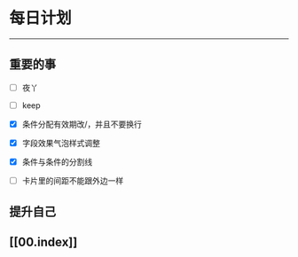 
# 每日计划
---
## 重要的事

- [ ]    夜丫
- [ ]   keep
- [x]  条件分配有效期改/，并且不要换行
- [x] 字段效果气泡样式调整
- [x] 条件与条件的分割线
- [ ] 卡片里的间距不能跟外边一样



## 提升自己

  



## [[00.index]]











